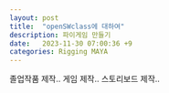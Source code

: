 ```yaml
---
layout: post
title:  "openSWclass에 대하여"
description: 파이게임 만들기
date:   2023-11-30 07:00:36 +9
categories: Rigging MAYA
---
```


졸업작품 제작.. 
게임 제작.. 
스토리보드 제작..
